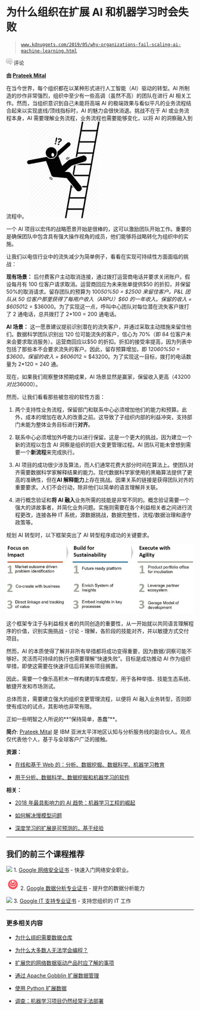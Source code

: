 # 为什么组织在扩展 AI 和机器学习时会失败

> [`www.kdnuggets.com/2019/05/why-organizations-fail-scaling-ai-machine-learning.html`](https://www.kdnuggets.com/2019/05/why-organizations-fail-scaling-ai-machine-learning.html)

![c](img/3d9c022da2d331bb56691a9617b91b90.png) 评论

**由 [Prateek Mital](https://www.linkedin.com/in/prateek-mital-b03812/)**

在当今世界，每个组织都在以某种形式进行人工智能（AI）驱动的转型。AI 所制造的炒作非常强烈，组织中至少有一些高调（虽然不高）的团队在进行 AI 相关工作。然而，当组织意识到自己未能将高端 AI 的极端效果与看似平凡的业务流程结合起来以实现底线/顶线指标时，AI 的魅力会很快消退。挑战不在于 AI 或业务流程本身，AI 需要理解业务流程，业务流程也需要能够变化，以将 AI 的洞察融入到流程中。![组织在扩展 AI 时失败 图 1](img/a154069ff2b71980ef7a6eb2a475fc64.png)

一个 AI 项目以宏伟的战略愿景开始是很棒的，这可以激励团队开始工作。重要的是确保团队中包含具有强大操作视角的成员，他们能够将战略转化为组织中的实施。

让我们以电信行业中的流失减少为简单例子，看看在实现可持续性方面面临的挑战：

**现有场景：** 后付费客户主动取消连接，通过拨打运营商电话并要求关闭账户。假设每月有 100 位客户请求取消。运营商回应为未来账单提供$50 的折扣，并保留 50%的取消请求。留存团队的预算为 100*50%*50 = $2500 来留住客户。P&L 团队从 50 位客户那里获得了每用户收入（ARPU）$60 的一年收入。保留的收入 = $60*50*12 = $36000。为了实现这一点，呼叫中心团队对每位潜在流失客户拨打了 2 通电话，总共拨打了 2*100 = 200 通电话。

**AI 场景：** 这一愿景建议提前识别潜在的流失客户，并通过采取主动措施来留住他们。数据科学团队识别出 120 位可能流失的客户，信心为 70%（即 84 位客户未来会要求取消服务）。运营商回应以$50 的折扣。折扣的接受率提高，因为列表中包括了那些本不会要求流失的客户。因此，留存预算增加，即 120*60%*50 = $3600。保留的收入 = $60*60*12 = $43200。为了实现这一目标，拨打的电话数量为 2*120 = 240 通。

现在，如果我们观察整体预期成果，AI 场景显然是赢家，保留收入更高（$43200 对比$36000）。

然而，让我们看看那些被忽视的软性方面：

1.  两个支持性业务流程，保留部门和联系中心必须增加他们的能力和预算。此外，成本的增加在收入的改善之前。这导致了子组织内部的利益冲突，支持部门未能为整体业务目标进行**对齐**。

1.  联系中心必须增加外呼能力以进行保留。这是一个更大的挑战，因为建立一个新的流程以包含 AI 洞察是组织的巨大变更管理过程。AI 团队可能未曾想到需要一个**新流程**来完成执行。

1.  AI 项目的成功很少涉及算法，而人们通常花费大部分时间在算法上。使团队对齐需要数据科学家解释结果的能力。现代数据科学家使用的黑箱算法提供了更高的准确性，但在**AI 解释能力**上存在挑战。因果关系的链接是获得团队对齐的重要要求。人们不会行动，除非他们以简单的语言理解并关联。

1.  进行概念验证和**将 AI 融入**业务所需的技能是非常不同的。概念验证需要一个强大的讲故事者，并简化业务问题。实施则需要在各个利益相关者之间进行流程更改，连接各种 IT 系统，源数据挑战，数据完整性，流程/数据治理和遵守政策等。

规划 AI 转型时，以下框架突出了 AI 转型程序成功的关键要求。

![组织在扩展 AI 时失败 图 2](img/c65955c6629416353390ee7a443b8d58.png)

这个框架专注于与利益相关者的共同创造的重要性，从一开始就以共同语言理解程序的价值，识别实施挑战 - 讨论 - 理解，各阶段的技能对齐，并以敏捷方式交付项目。

然而，AI 的本质使得了解并非所有举措都将成功变得重要，因为数据/洞察可能不够好。灵活而可持续的执行也需要理解“快速失败”。目标是成功推动 AI 作为组织举措，即使这需要在快速评估后将某些项目搁置。

因此，需要一个像乐高积木一样构建的车库模型，用于各种举措、技能生态系统、敏捷开发和市场测试。

总体而言，需要建立强大的组织变更管理流程，以便将 AI 融入业务转型，否则即使有成功的试点，其影响也非常有限。

正如一些明智之人所说的**“保持简单，愚蠢”**。

**简介**: [Prateek Mital](https://www.linkedin.com/in/prateek-mital-b03812/) 是 IBM 亚洲太平洋地区认知与分析服务线的副合伙人。观点仅代表他个人，基于与全球客户广泛的接触。

**资源：**

+   [在线和基于 Web 的：分析、数据挖掘、数据科学、机器学习教育](https://www.kdnuggets.com/education/online.html)

+   [用于分析、数据科学、数据挖掘和机器学习的软件](https://www.kdnuggets.com/software/index.html)

**相关：**

+   [2018 年最具影响力的 AI 趋势：机器学习工程的崛起](https://www.kdnuggets.com/2019/03/most-impactful-ai-trends-2018-rise-ml-engineering.html)

+   [如何解决慢模型问题](https://www.kdnuggets.com/2018/11/engineer-slow-models.html)

+   [深度学习的扩展是可预测的，基于经验](https://www.kdnuggets.com/2018/05/deep-learning-scaling-predictable-empirically.html)

* * *

## 我们的前三个课程推荐

![](img/0244c01ba9267c002ef39d4907e0b8fb.png) 1\. [Google 网络安全证书](https://www.kdnuggets.com/google-cybersecurity) - 快速入门网络安全职业。

![](img/e225c49c3c91745821c8c0368bf04711.png) 2\. [Google 数据分析专业证书](https://www.kdnuggets.com/google-data-analytics) - 提升您的数据分析能力

![](img/0244c01ba9267c002ef39d4907e0b8fb.png) 3\. [Google IT 支持专业证书](https://www.kdnuggets.com/google-itsupport) - 支持您组织的 IT 工作

* * *

### 更多相关内容

+   [为什么组织需要数据仓库](https://www.kdnuggets.com/2022/09/organizations-need-data-warehouses.html)

+   [为什么大多数人无法学会编程？](https://www.kdnuggets.com/2022/03/people-fail-learn-programming.html)

+   [扩展您的网络数据驱动产品时应了解的事项](https://www.kdnuggets.com/2023/08/things-know-scaling-web-datadriven-product.html)

+   [通过 Apache Gobblin 扩展数据管理](https://www.kdnuggets.com/2023/01/scaling-data-management-apache-gobblin.html)

+   [使用 Python 扩展数据](https://www.kdnuggets.com/2023/07/data-scaling-python.html)

+   [调查：机器学习项目仍然经常无法部署](https://www.kdnuggets.com/survey-machine-learning-projects-still-routinely-fail-to-deploy)
